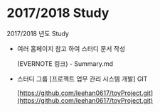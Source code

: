 # 2017/2018 Study

2017/2018 년도 Study

* 여러 홈페이지 참고 하여 스터디 문서 작성

  \(EVERNOTE 링크\) - Summary.md

* 스터디 그룹   \[프로젝트 업무 관리 시스템 개발\] GIT

  [https://github.com/leehan0617/toyProject.git](https://github.com/leehan0617/toyProject.git)

